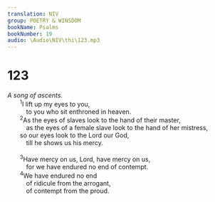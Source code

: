 ```yaml
---
translation: NIV
group: POETRY & WINSDOM
bookName: Psalms 
bookNumber: 19
audio: \Audio\NIV\thi\123.mp3
---
```


<div class="title"><h1>123</h1><i>A song of ascents.</i></div>
<span class="verse thi_123_1">  <sup>1</sup>I lift up my eyes to you, <br/>   to you who sit enthroned in heaven. <br/></span>
<span class="verse thi_123_2">  <sup>2</sup>As the eyes of slaves look to the hand of their master, <br/>   as the eyes of a female slave look to the hand of her mistress, <br/>  so our eyes look to the Lord our God, <br/>   till he shows us his mercy. <br/><br/></span>
<span class="verse thi_123_3">  <sup>3</sup>Have mercy on us, Lord, have mercy on us, <br/>   for we have endured no end of contempt. <br/></span>
<span class="verse thi_123_4">  <sup>4</sup>We have endured no end <br/>   of ridicule from the arrogant, <br/>   of contempt from the proud. <br/></span>
